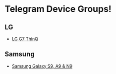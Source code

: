 # Telegram Device Groups!


## LG

- [LG G7 ThinQ](https://telegram.me/LanthanumOSJudyln)


## Samsung

- [Samsung Galaxy S9, A9 & N9]([https://telegram.me/LanthanumOS9810)

